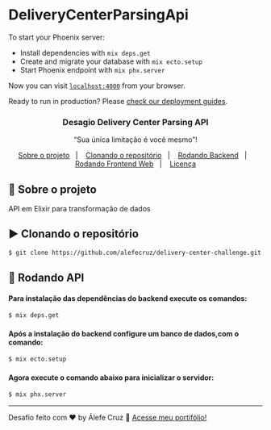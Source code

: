 # DeliveryCenterParsingApi

To start your Phoenix server:

  * Install dependencies with `mix deps.get`
  * Create and migrate your database with `mix ecto.setup`
  * Start Phoenix endpoint with `mix phx.server`

Now you can visit [`localhost:4000`](http://localhost:4000) from your browser.

Ready to run in production? Please [check our deployment guides](https://hexdocs.pm/phoenix/deployment.html).

<div  align="center">
  <h3>
   Desagio Delivery Center Parsing API
  </h3>
</div>
<p align="center">“Sua única limitação é você mesmo”!</blockquote>

<p align="center">
  <a href="#rocket-sobre-o-projeto">Sobre o projeto</a>&nbsp;&nbsp;&nbsp;|&nbsp;&nbsp;&nbsp;
  <a href="#arrow_forward-clonando-o-repositório">Clonando o repositório</a>&nbsp;&nbsp;&nbsp;|&nbsp;&nbsp;&nbsp;
  <a href="#wrench-rodando-backend">Rodando Backend</a>&nbsp;&nbsp;&nbsp;|&nbsp;&nbsp;&nbsp;
  <a href="#package-rodando-frontend-web">Rodando Frontend Web</a>&nbsp;&nbsp;&nbsp;|&nbsp;&nbsp;&nbsp;
  <a href="#memo-licença">Licença</a>
</p>

## :rocket: Sobre o projeto

API em Elixir para transformação de dados

## :arrow_forward: Clonando o repositório

```sh
$ git clone https://github.com/alefecruz/delivery-center-challenge.git
```

## :wrench: Rodando API

#### Para instalação das dependências do backend execute os comandos:
```sh
$ mix deps.get
```
#### Após a instalação do backend configure um banco de dados,com o comando:
```sh
$ mix ecto.setup
```

#### Agora execute o comando abaixo para inicializar o servidor:
```sh
$ mix phx.server
```

---

Desafio feito com ♥ by Álefe Cruz :wave: [Acesse meu portifólio!](https://www.alefecruz.com.br/)

